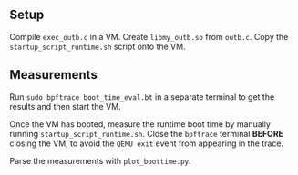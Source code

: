 ## Setup

Compile `exec_outb.c` in a VM. Create `libmy_outb.so` from `outb.c`. Copy the `startup_script_runtime.sh` script onto the VM.

## Measurements

Run `sudo bpftrace boot_time_eval.bt` in a separate terminal to get the results and then start the VM.

Once the VM has booted, measure the runtime boot time by manually running `startup_script_runtime.sh`. Close the `bpftrace` terminal **BEFORE** closing the VM, to avoid the `QEMU exit` event from appearing in the trace.

Parse the measurements with `plot_boottime.py`.

